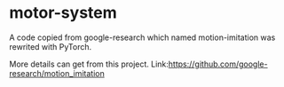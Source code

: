 # motor-system
A code copied from google-research which named motion-imitation was rewrited with PyTorch.

More details can get from this project. Link:https://github.com/google-research/motion_imitation


